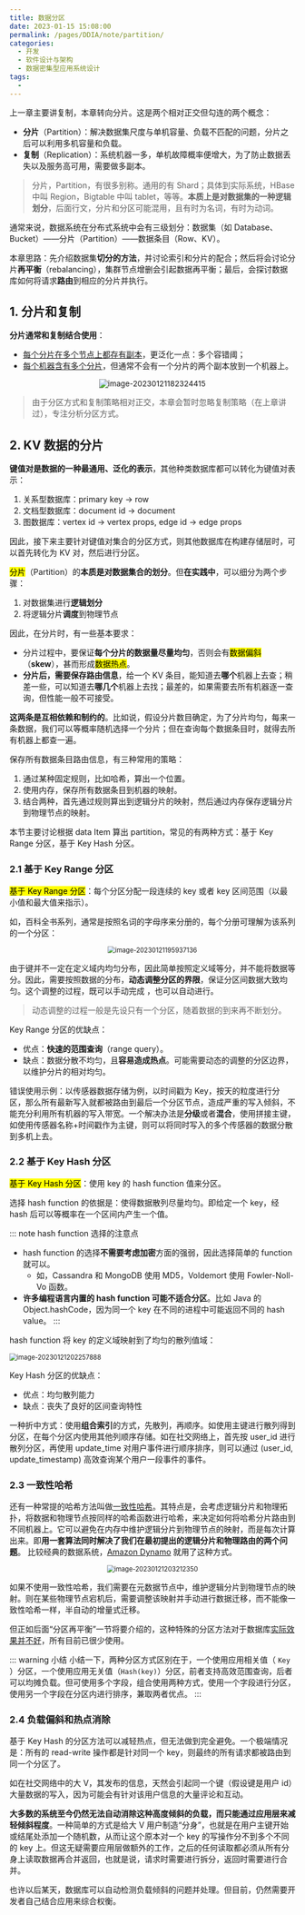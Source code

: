 ```yaml
---
title: 数据分区
date: 2023-01-15 15:08:00
permalink: /pages/DDIA/note/partition/
categories:
  - 开发
  - 软件设计与架构
  - 数据密集型应用系统设计
tags:
  - 
---
```


上一章主要讲复制，本章转向分片。这是两个相对正交但勾连的两个概念：

+ **分片**（Partition）：解决数据集尺度与单机容量、负载不匹配的问题，分片之后可以利用多机容量和负载。
+ **复制**（Replication）：系统机器一多，单机故障概率便增大，为了防止数据丢失以及服务高可用，需要做多副本。

> 分片，Partition，有很多别称。通用的有 Shard；具体到实际系统，HBase 中叫 Region，Bigtable 中叫 tablet，等等。**本质上是对数据集的一种逻辑划分**，后面行文，分片和分区可能混用，且有时为名词，有时为动词。

通常来说，数据系统在分布式系统中会有三级划分：数据集（如 Database、Bucket）——分片（Partition）——数据条目（Row、KV）。

本章思路：先介绍数据集**切分的方法**，并讨论索引和分片的配合；然后将会讨论分片**再平衡**（rebalancing），集群节点增删会引起数据再平衡；最后，会探讨数据库如何将请求**路由**到相应的分片并执行。

## 1. 分片和复制

**分片通常和复制结合使用**：

+ <u>每个分片在多个节点上都存有副本</u>，更泛化一点：多个容错阈；
+ <u>每个机器含有多个分片</u>，但通常不会有一个分片的两个副本放到一个机器上。

<center><img src="https://notebook-img-1304596351.cos.ap-beijing.myqcloud.com/img/image-20230121182324415.png" alt="image-20230121182324415" style="zoom:95%;" /></center>

> 由于分区方式和复制策略相对正交，本章会暂时忽略复制策略（在上章讲过），专注分析分区方式。

## 2. KV 数据的分片

**键值对是数据的一种最通用、泛化的表示**，其他种类数据库都可以转化为键值对表示：

1. 关系型数据库：primary key → row
2. 文档型数据库：document id → document
3. 图数据库：vertex id → vertex props, edge id → edge props

因此，接下来主要针对键值对集合的分区方式，则其他数据库在构建存储层时，可以首先转化为 KV 对，然后进行分区。

<mark>分片</mark>（Partition）的**本质是对数据集合的划分**。但**在实践中**，可以细分为两个步骤：

1. 对数据集进行**逻辑划分**
2. 将逻辑分片**调度**到物理节点

 因此，在分片时，有一些基本要求：

+ 分片过程中，要保证**每个分片的数据量尽量均匀**，否则会有<mark>数据偏斜</mark>（**skew**），甚而形成<mark>数据热点</mark>。
+ **分片后，需要保存路由信息**，给一个 KV 条目，能知道去**哪个**机器上去查；稍差一些，可以知道去**哪几个**机器上去找；最差的，如果需要去所有机器逐一查询，但性能一般不可接受。

**这两条是互相依赖和制约的**。比如说，假设分片数目确定，为了分片均匀，每来一条数据，我们可以等概率随机选择一个分片；但在查询每个数据条目时，就得去所有机器上都查一遍。

保存所有数据条目路由信息，有三种常用的策略：

1. 通过某种固定规则，比如哈希，算出一个位置。
2. 使用内存，保存所有数据条目到机器的映射。
3. 结合两种，首先通过规则算出到逻辑分片的映射，然后通过内存保存逻辑分片到物理节点的映射。

本节主要讨论根据 data Item 算出 partition，常见的有两种方式：基于 Key Range 分区，基于 Key Hash 分区。

### 2.1 基于 Key Range 分区

<mark>基于 Key Range 分区</mark>：每个分区分配一段连续的 key 或者 key 区间范围（以最小值和最大值来指示）。

如，百科全书系列，通常是按照名词的字母序来分册的，每个分册可理解为该系列的一个分区：

<center><img src="https://notebook-img-1304596351.cos.ap-beijing.myqcloud.com/img/image-20230121195937136.png" alt="image-20230121195937136" style="zoom:80%;" /></center>

由于键并不一定在定义域内均匀分布，因此简单按照定义域等分，并不能将数据等分。因此，需要按照数据的分布，**动态调整分区的界限**，保证分区间数据大致均匀。这个调整的过程，既可以手动完成 ，也可以自动进行。

> 动态调整的过程一般是先设只有一个分区，随着数据的到来再不断划分。

Key Range 分区的优缺点：

+ 优点：**快速的范围查询**（range query）。
+ 缺点：数据分散不均匀，且**容易造成热点**。可能需要动态的调整的分区边界，以维护分片的相对均匀。

错误使用示例：以传感器数据存储为例，以时间戳为 Key，按天的粒度进行分区，那么所有最新写入就都被路由到最后一个分区节点，造成严重的写入倾斜，不能充分利用所有机器的写入带宽。一个解决办法是**分级**或者**混合**，使用拼接主键，如使用传感器名称+时间戳作为主键，则可以将同时写入的多个传感器的数据分散到多机上去。

### 2.2 基于 Key Hash 分区

<mark>基于 Key Hash 分区</mark>：使用 key 的 hash function 值来分区。

选择 hash function 的依据是：使得数据散列尽量均匀。即给定一个 key，经 hash 后可以等概率在一个区间内产生一个值。

::: note hash function 选择的注意点
+ hash function 的选择**不需要考虑加密**方面的强弱，因此选择简单的 function 就可以。
  + 如，Cassandra 和 MongoDB 使用 MD5，Voldemort 使用 Fowler-Noll-Vo 函数。
+ **许多编程语言内置的 hash function 可能不适合分区**。比如 Java 的 Object.hashCode，因为同一个 key 在不同的进程中可能返回不同的 hash value。
:::

hash function 将 key 的定义域映射到了均匀的散列值域：

<img src="https://notebook-img-1304596351.cos.ap-beijing.myqcloud.com/img/image-20230121202257888.png" alt="image-20230121202257888" style="zoom:80%;" />

Key Hash 分区的优缺点：

+ 优点：均匀散列能力
+ 缺点：丧失了良好的区间查询特性

一种折中方式：使用**组合索引**的方式，先散列，再顺序。如使用主键进行散列得到分区，在每个分区内使用其他列顺序存储。如在社交网络上，首先按 user_id 进行散列分区，再使用 update_time 对用户事件进行顺序排序，则可以通过 (user_id, update_timestamp) 高效查询某个用户一段事件的事件。

### 2.3 一致性哈希

还有一种常提的哈希方法叫做[一致性哈希](https://zh.m.wikipedia.org/zh-hans/一致哈希)。其特点是，会考虑逻辑分片和物理拓扑，将数据和物理节点按同样的哈希函数进行哈希，来决定如何将哈希分片路由到不同机器上。它可以避免在内存中维护逻辑分片到物理节点的映射，而是每次计算出来。即**用一套算法同时解决了我们在最初提出的逻辑分片和物理路由的两个问题**。 比较经典的数据系统，[Amazon Dynamo](https://www.qtmuniao.com/2020/06/13/dynamo/) 就用了这种方式。

<center><img src="https://notebook-img-1304596351.cos.ap-beijing.myqcloud.com/img/image-20230121203212350.png" alt="image-20230121203212350" style="zoom:80%;" /></center>

如果不使用一致性哈希，我们需要在元数据节点中，维护逻辑分片到物理节点的映射。则在某些物理节点宕机后，需要调整该映射并手动进行数据迁移，而不能像一致性哈希一样，半自动的增量式迁移。

但正如后面“分区再平衡”一节将要介绍的，这种特殊的分区方法对于数据库<u>实际效果并不好</u>，所有目前已很少使用。

::: warning 小结
小结一下，两种分区方式区别在于，一个使用应用相关值（ `Key` ）分区，一个使用应用无关值（`Hash(key)`）分区，前者支持高效范围查询，后者可以均摊负载。但可使用多个字段，组合使用两种方式，使用一个字段进行分区，使用另一个字段在分区内进行排序，兼取两者优点。
:::

### 2.4 负载偏斜和热点消除

基于 Key Hash 的分区方法可以减轻热点，但无法做到完全避免。一个极端情况是：所有的 read-write 操作都是针对同一个 key，则最终的所有请求都被路由到同一个分区了。

如在社交网络中的大 V，其发布的信息，天然会引起同一个键（假设键是用户 id）大量数据的写入，因为可能会有针对该用户信息的大量评论和互动。

**大多数的系统至今仍然无法自动消除这种高度倾斜的负载，而只能通过应用层来减轻倾斜程度**。一种简单的方式是给大 V 用户制造“分身”，也就是在用户主键开始或结尾处添加一个随机数，从而让这个原本对一个 key 的写操作分不到多个不同的 key 上。但这无疑需要应用层做额外的工作，之后的任何读取都必须从所有分身上读取数据再合并返回，也就是说，请求时需要进行拆分，返回时需要进行合并。

也许以后某天，数据库可以自动检测负载倾斜的问题并处理。但目前，仍然需要开发者自己结合应用来综合权衡。